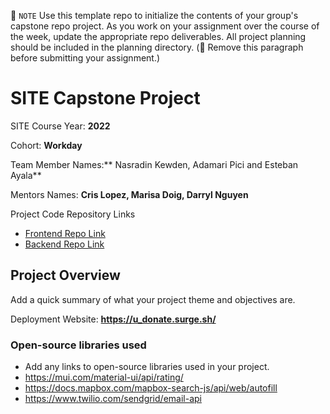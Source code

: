 📝 `NOTE` Use this template repo to initialize the contents of your group's capstone repo project. As you work on your assignment over the course of the week, update the appropriate repo deliverables. All project planning should be included in the planning directory. (🚫 Remove this paragraph before submitting your assignment.)

# SITE Capstone Project


SITE Course Year: **2022**

Cohort: **Workday**

Team Member Names:** Nasradin Kewden, Adamari Pici and Esteban Ayala**

Mentors Names: **Cris Lopez, Marisa Doig, Darryl Nguyen**

Project Code Repository Links

* [Frontend Repo Link](https://github.com/Workday-Group2/UDonate/tree/main/capstone-ui)
* [Backend Repo Link](https://github.com/Workday-Group2/UDonate/tree/main/capstone-api)

## Project Overview

Add a quick summary of what your project theme and objectives are. 

Deployment Website: **https://u_donate.surge.sh/** 

### Open-source libraries used

- Add any links to open-source libraries used in your project.
- https://mui.com/material-ui/api/rating/
- https://docs.mapbox.com/mapbox-search-js/api/web/autofill
- https://www.twilio.com/sendgrid/email-api
